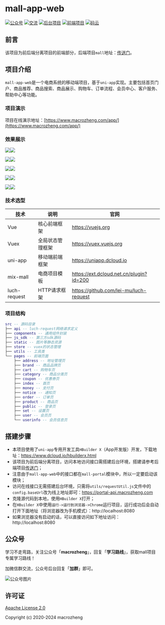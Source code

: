 # mall-app-web
<p>
  <a href="#公众号"><img src="http://macro-oss.oss-cn-shenzhen.aliyuncs.com/mall/badge/%E5%85%AC%E4%BC%97%E5%8F%B7-macrozheng-blue.svg" alt="公众号"></a>
  <a href="#公众号"><img src="http://macro-oss.oss-cn-shenzhen.aliyuncs.com/mall/badge/%E4%BA%A4%E6%B5%81-%E5%BE%AE%E4%BF%A1%E7%BE%A4-2BA245.svg" alt="交流"></a>
  <a href="https://github.com/honstat/mall"><img src="http://macro-oss.oss-cn-shenzhen.aliyuncs.com/mall/badge/%E5%90%8E%E5%8F%B0%E9%A1%B9%E7%9B%AE-mall-blue.svg" alt="后台项目"></a>
  <a href="https://github.com/honstat/mall-admin-web"><img src="http://macro-oss.oss-cn-shenzhen.aliyuncs.com/mall/badge/%E5%89%8D%E7%AB%AF%E9%A1%B9%E7%9B%AE-mall--admin--web-green.svg" alt="前端项目"></a>
  <a href="https://gitee.com/honstat/mall-app-web"><img src="http://macro-oss.oss-cn-shenzhen.aliyuncs.com/mall/badge/%E7%A0%81%E4%BA%91-%E9%A1%B9%E7%9B%AE%E5%9C%B0%E5%9D%80-orange.svg" alt="码云"></a>
</p>

## 前言

该项目为前后端分离项目的前端部分，后端项目`mall`地址：[传送门](https://github.com/honstat/mall)。

## 项目介绍

`mall-app-web`是一个电商系统的移动端项目，基于`uni-app`实现。主要包括首页门户、商品推荐、商品搜索、商品展示、购物车、订单流程、会员中心、客户服务、帮助中心等功能。

### 项目演示

项目在线演示地址：[https://www.macrozheng.com/app/](https://www.macrozheng.com/app/)  

### 效果展示

![](http://img.macrozheng.com/mall/project/mall_app_web_preview_01.png)![](http://img.macrozheng.com/mall/project/mall_app_web_preview_02.png)

![](http://img.macrozheng.com/mall/project/mall_app_web_preview_03.png)![](http://img.macrozheng.com/mall/project/mall_app_web_preview_04.png)

![](http://img.macrozheng.com/mall/project/mall_app_web_preview_05.png)![](http://img.macrozheng.com/mall/project/mall_app_web_preview_06.png)

![](http://img.macrozheng.com/mall/project/mall_app_web_preview_07.png)![](http://img.macrozheng.com/mall/project/mall_app_web_preview_08.png)

![](http://img.macrozheng.com/mall/project/mall_app_web_preview_09.png)![](http://img.macrozheng.com/mall/project/mall_app_web_preview_10.png)



### 技术选型

| 技术         | 说明             | 官网                                    |
| ------------ | ---------------- | --------------------------------------- |
| Vue          | 核心前端框架     | https://vuejs.org                       |
| Vuex         | 全局状态管理框架 | https://vuex.vuejs.org                  |
| uni-app      | 移动端前端框架   | https://uniapp.dcloud.io                |
| mix-mall     | 电商项目模板     | https://ext.dcloud.net.cn/plugin?id=200 |
| luch-request | HTTP请求框架     | https://github.com/lei-mu/luch-request  |

### 项目结构

``` lua
src -- 源码目录
├── api -- luch-request网络请求定义
├── components -- 通用组件封装
├── js_sdk -- 第三方sdk源码
├── static -- 图片等静态资源
├── store -- vuex的状态管理
├── utils -- 工具类
└── pages -- 前端页面
    ├── address -- 地址管理页
    ├── brand -- 商品品牌页
    ├── cart -- 购物车页
    ├── category -- 商品分类页
    ├── coupon -- 优惠券页
    ├── index -- 首页
    ├── money -- 支付页
    ├── notice -- 通知页
    ├── order -- 订单页
    ├── product -- 商品页
    ├── public -- 登录页
    ├── set -- 设置页
    ├── user -- 会员页
    └── userinfo -- 会员信息页
```

## 搭建步骤

- 本项目使用了`uni-app`专用开发工具`HBuilder X`（App开发版）开发，下载地址：https://www.dcloud.io/hbuilderx.html
- 该项目为前后端分离项目，访问本地访问接口需搭建后台环境，搭建请参考后端项目[传送门](https://github.com/honstat/mall)；
- 注意由于`mall-app-web`中的接口都在`mall-portal`模块中，所以一定要启动该模块；
- 访问在线接口无需搭建后台环境，只需将`utils/requestUtil.js`文件中的`config.baseUrl`改为线上地址即可：https://portal-api.macrozheng.com
- 克隆源代码到本地，使用`HBuilder X`打开；
- 在`HBuilder X`中使用`运行->运行到浏览器->Chrome`运行项目，运行成功后会自动打开下面地址（将浏览器改为手机模式）：http://localhost:8080
- 如果浏览器没有启动的话，可以直接访问如下地址访问：http://localhost:8080

## 公众号

学习不走弯路，关注公众号「**macrozheng**」，回复「**学习路线**」，获取mall项目专属学习路线！

加微信群交流，公众号后台回复「**加群**」即可。

![公众号图片](http://macro-oss.oss-cn-shenzhen.aliyuncs.com/mall/banner/qrcode_for_macrozheng_258.jpg)

## 许可证

[Apache License 2.0](https://github.com/honstat/mall-app-web/blob/master/LICENSE)

Copyright (c) 2020-2024 macrozheng